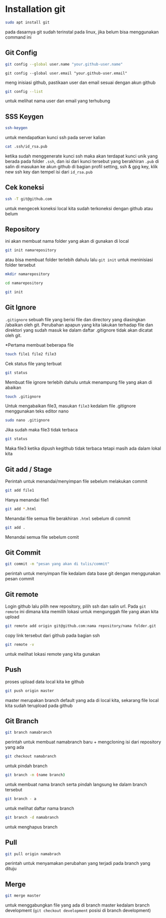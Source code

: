# Installation git
```bash
sudo apt install git
```
pada dasarnya git sudah terinstal pada linux, jika belum bisa menggunakan command ini

## Git Config
```bash
git config --global user.name "your.github-user.name"
```
```
git config --global user.email "your.github-user.email"
```
meng inisiasi github, pastikaan user dan email sesuai dengan akun github

```bash
git config --list
```
untuk melihat nama user dan email yang terhubung

## SSS Keygen
```bash
ssh-keygen
```
untuk mendapatkan kunci ssh pada server kalian
```bash
cat .ssh/id_rsa.pub
```
ketika sudah menggenerate kunci ssh maka akan terdapat kunci unik yang berada pada folder `.ssh`, dan isi dari kunci tersebut yang berakhiran `.pub` di salin di masukan ke akun github di bagian profil setting, ssh & gpg key, klik new ssh key dan tempel isi dari `id_rsa.pub`

## Cek koneksi
```bash
ssh -T git@github.com
```
untuk mengecek koneksi local kita sudah terkoneksi dengan github atau belum

## Repository
ini akan membuat nama folder yang akan di gunakan di local
```bash
git init namarepository
```
atau bisa membuat folder terlebih dahulu lalu `git init` untuk meninisiasi folder tersebut
```bash
mkdir namarepository
```
```bash
cd namarepository
```
```bash
git init
```

## Git Ignore
`.gitignore` sebuah file yang berisi file dan directory yang diasingkan /abaikan oleh git. Perubahan apapun yang kita lakukan terhadap file dan direktori yang sudah masuk ke dalam daftar .gitignore tidak akan dicatat oleh git.

*Pertama membuat beberapa file
```bash
touch file1 file2 file3
```
Cek status file yang terbuat
```bash
git status
```
Membuat file ignore terlebih dahulu untuk menampung file yang akan di abaikan
```bash
touch .gitignore
```
Untuk mengabaikan file3, masukan `file3` kedalam file .gitignore menggunakan teks editor nano
```bash
sudo nano .gitignore
```
Jika sudah maka file3 tidak terbaca
```bash
git status
```
Maka file3 ketika dipush kegithub tidak terbaca tetapi masih ada dalam lokal kita

## Git add / Stage
Perintah untuk menandai/menyimpan file sebelum melakukan commit
```bash
git add file1
```
Hanya menandai file1
```bash
git add *.html
```
Menandai file semua file berakhiran `.html` sebelum di commit
```bash
git add .
```
Menandai semua file sebelum comit

## Git Commit
``` bash 
git commit -m "pesan yang akan di tulis/commit"
```
perintah untuk menyimpan file kedalam data base git dengan menggunakan pesan commit

## Git remote
Login github lalu pilih new repository, pilih ssh dan salin url. Pada `git remote` ini dimana kita memilih lokasi untuk mengunggah file yang akan kita upload
```bash
git remote add origin git@github.com:nama repository/nama folder.git
```
copy link tersebut dari github pada bagian ssh

```bash
git remote -v
```
untuk melihat lokasi remote yang kita gunakan

## Push
proses upload data local kita ke github
```bash
git push origin master
```
master merupakan branch default yang ada di local kita, sekarang file local kita sudah terupload pada github

## Git Branch
```bash
git branch namabranch
```
perintah untuk membuat namabranch baru + mengcloning isi dari repository yang ada
```bash
git checkout namabranch
```
untuk pindah branch
```bash
git branch -m (name branch)
```
untuk membuat nama branch serta pindah langsung ke dalam branch tersebut
```bash
git branch - a
```
untuk melihat daftar nama branch
```bash
git branch -d namabranch
```
untuk menghapus branch

## Pull
```bash
git pull origin namabrach
```
perintah untuk menyamakan perubahan yang terjadi pada branch yang dituju

## Merge
```bash
git merge master
```
untuk menggabungkan file yang ada di branch master kedalam branch development (`git checkout development` posisi di branch development)



